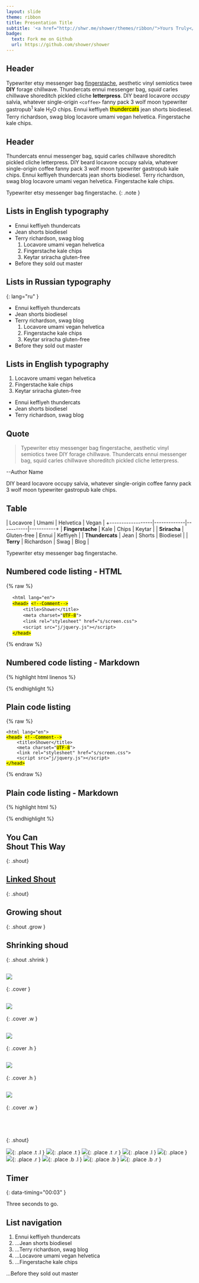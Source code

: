 ```yaml
---
layout: slide
theme: ribbon
title: Presentation Title
subtitle: '<a href="http://shwr.me/shower/themes/ribbon/">Yours Truly</a>, Famous Inc.'
badge:
  text: Fork me on Github
  url: https://github.com/shower/shower
---
```


## Header

Typewriter etsy messenger bag [fingerstache](), aesthetic vinyl semiotics twee **DIY** forage chillwave. Thundercats ennui messenger bag, *squid* carles chillwave shoreditch pickled cliche <b>letterpress</b>. DIY beard locavore <i>occupy</i> salvia, whatever single-origin `<coffee>` fanny pack 3 wolf moon typewriter gastropub<sup>1</sup> kale H<sub>2</sub>O chips. Ennui keffiyeh <mark>thundercats</mark> jean shorts biodiesel. Terry richardson, swag blog locavore umami vegan helvetica. Fingerstache kale chips.


## Header

Thundercats ennui messenger bag, squid carles chillwave shoreditch pickled cliche letterpress. DIY beard locavore occupy salvia, whatever single-origin coffee fanny pack 3 wolf moon typewriter gastropub kale chips. Ennui keffiyeh thundercats jean shorts biodiesel. Terry richardson, swag blog locavore umami vegan helvetica. Fingerstache kale chips.

Typewriter etsy messenger bag fingerstache.
{: .note }


## Lists in English typography

- Ennui keffiyeh thundercats
- Jean shorts biodiesel
- Terry richardson, swag blog
  1. Locavore umami vegan helvetica
  2. Fingerstache kale chips
  3. Keytar sriracha gluten-free
- Before they sold out master


## Lists in Russian typography
{: lang="ru" }

- Ennui keffiyeh thundercats
- Jean shorts biodiesel
- Terry richardson, swag blog
  1. Locavore umami vegan helvetica
  2. Fingerstache kale chips
  3. Keytar sriracha gluten-free
- Before they sold out master


## Lists in English typography

1. Locavore umami vegan helvetica
2. Fingerstache kale chips
3. Keytar sriracha gluten-free

- Ennui keffiyeh thundercats
- Jean shorts biodiesel
- Terry richardson, swag blog


## Quote

> Typewriter etsy messenger bag fingerstache, aesthetic vinyl semiotics twee DIY forage chillwave. Thundercats ennui messenger bag, squid carles chillwave shoreditch pickled cliche letterpress.

--Author Name

DIY beard locavore occupy salvia, whatever single-origin coffee fanny pack 3 wolf moon typewriter gastropub kale chips.


## Table

|  Locavore        | Umami       | Helvetica | Vegan     |
+------------------|-------------|-----------|-----------+
| **Fingerstache** | Kale        | Chips     | Keytar    |
| **Sriracha**     | Gluten-free | Ennui     | Keffiyeh  |
| **Thundercats**  | Jean        | Shorts    | Biodiesel |
| **Terry**        | Richardson  | Swag      | Blog      |

Typewriter etsy messenger bag fingerstache.


## Numbered code listing - HTML

{% raw %}
<pre>
  <code>&lt;html lang="en"&gt;</code>
  <code><mark>&lt;head&gt;</mark> <mark class="comment">&lt;!--Comment--&gt;</mark></code>
  <code>    &lt;title&gt;Shower&lt;/title&gt;</code>
  <code>    &lt;meta charset="<mark class="important">UTF-8</mark>"&gt;</code>
  <code>    &lt;link rel="stylesheet" href="s/screen.css"&gt;</code>
  <code>    &lt;script src="j/jquery.js"&gt;&lt;/script&gt;</code>
  <code><mark>&lt;/head&gt;</mark></code>
</pre>
{% endraw %}


## Numbered code listing - Markdown

{% highlight html linenos %}
<html lang="en">
<head> <!--Comment-->
    <title>Shower</title>
    <meta charset="UTF-8">
    <link rel="stylesheet" href="s/screen.css">
    <script src="j/jquery.js"></script>
</head>
{% endhighlight %}


## Plain code listing

{% raw %}
<pre><code>&lt;html lang="en"&gt;
<mark>&lt;head&gt;</mark> <mark class="comment">&lt;!--Comment--&gt;</mark>
    &lt;title&gt;Shower&lt;/title&gt;
    &lt;meta charset="<mark class="important">UTF-8</mark>"&gt;
    &lt;link rel="stylesheet" href="s/screen.css"&gt;
    &lt;script src="j/jquery.js"&gt;&lt;/script&gt;
<mark>&lt;/head&gt;</mark></code>
</pre>
{% endraw %}


## Plain code listing - Markdown

{% highlight html %}
<html lang="en">
<head> <!--Comment-->
    <title>Shower</title>
    <meta charset="UTF-8">
    <link rel="stylesheet" href="s/screen.css">
    <script src="j/jquery.js"></script>
</head>
{% endhighlight %}


## You Can<br />Shout This Way
{: .shout}

## [Linked Shout]()
{: .shout}

## Growing shout
{: .shout .grow }

## Shrinking shoud
{: .shout .shrink }

## ![](/themes/bright/pictures/exact.png)
{: .cover }

## ![](/themes/bright/pictures/wide.png)
{: .cover .w }

## ![](/themes/bright/pictures/tall.png)
{: .cover .h }

## ![](/themes/bright/pictures/wide.png)
{: .cover .h }

## ![](/themes/bright/pictures/tall.png)
{: .cover .w }

##  
{: .shout}

![](/themes/bright/pictures/square.png){: .place .t .l }
![](/themes/bright/pictures/square.png){: .place .t }
![](/themes/bright/pictures/square.png){: .place .t .r }
![](/themes/bright/pictures/square.png){: .place .l }
![](/themes/bright/pictures/square.png){: .place }
![](/themes/bright/pictures/square.png){: .place .r }
![](/themes/bright/pictures/square.png){: .place .b .l }
![](/themes/bright/pictures/square.png){: .place .b }
![](/themes/bright/pictures/square.png){: .place .b .r }


## Timer
{: data-timing="00:03" }

Three seconds to go.


## List navigation

1. Ennui keffiyeh thundercats
2. ...Jean shorts biodiesel
3. ...Terry richardson, swag blog
4. ...Locavore umami vegan helvetica
5. ...Fingerstache kale chips

...Before they sold out master
